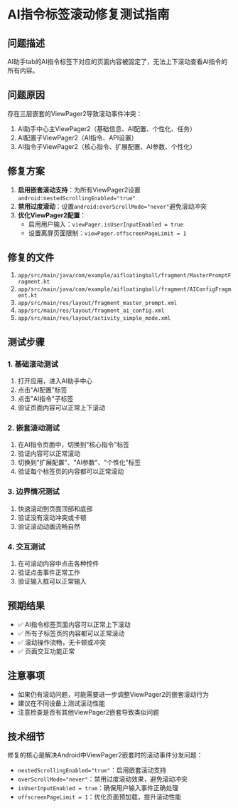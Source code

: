 # AI指令标签滚动修复测试指南

## 问题描述
AI助手tab的AI指令标签下对应的页面内容被固定了，无法上下滚动查看AI指令的所有内容。

## 问题原因
存在三层嵌套的ViewPager2导致滚动事件冲突：
1. AI助手中心主ViewPager2（基础信息、AI配置、个性化、任务）
2. AI配置子ViewPager2（AI指令、API设置）
3. AI指令子ViewPager2（核心指令、扩展配置、AI参数、个性化）

## 修复方案
1. **启用嵌套滚动支持**：为所有ViewPager2设置`android:nestedScrollingEnabled="true"`
2. **禁用过度滚动**：设置`android:overScrollMode="never"`避免滚动冲突
3. **优化ViewPager2配置**：
   - 启用用户输入：`viewPager.isUserInputEnabled = true`
   - 设置离屏页面限制：`viewPager.offscreenPageLimit = 1`

## 修复的文件
1. `app/src/main/java/com/example/aifloatingball/fragment/MasterPromptFragment.kt`
2. `app/src/main/java/com/example/aifloatingball/fragment/AIConfigFragment.kt`
3. `app/src/main/res/layout/fragment_master_prompt.xml`
4. `app/src/main/res/layout/fragment_ai_config.xml`
5. `app/src/main/res/layout/activity_simple_mode.xml`

## 测试步骤

### 1. 基础滚动测试
1. 打开应用，进入AI助手中心
2. 点击"AI配置"标签
3. 点击"AI指令"子标签
4. 验证页面内容可以正常上下滚动

### 2. 嵌套滚动测试
1. 在AI指令页面中，切换到"核心指令"标签
2. 验证内容可以正常滚动
3. 切换到"扩展配置"、"AI参数"、"个性化"标签
4. 验证每个标签页的内容都可以正常滚动

### 3. 边界情况测试
1. 快速滚动到页面顶部和底部
2. 验证没有滚动冲突或卡顿
3. 验证滚动动画流畅自然

### 4. 交互测试
1. 在可滚动内容中点击各种控件
2. 验证点击事件正常工作
3. 验证输入框可以正常输入

## 预期结果
- ✅ AI指令标签页面内容可以正常上下滚动
- ✅ 所有子标签页的内容都可以正常滚动
- ✅ 滚动操作流畅，无卡顿或冲突
- ✅ 页面交互功能正常

## 注意事项
- 如果仍有滚动问题，可能需要进一步调整ViewPager2的嵌套滚动行为
- 建议在不同设备上测试滚动性能
- 注意检查是否有其他ViewPager2嵌套导致类似问题

## 技术细节
修复的核心是解决Android中ViewPager2嵌套时的滚动事件分发问题：
- `nestedScrollingEnabled="true"`：启用嵌套滚动支持
- `overScrollMode="never"`：禁用过度滚动效果，避免滚动冲突
- `isUserInputEnabled = true`：确保用户输入事件正确处理
- `offscreenPageLimit = 1`：优化页面预加载，提升滚动性能




